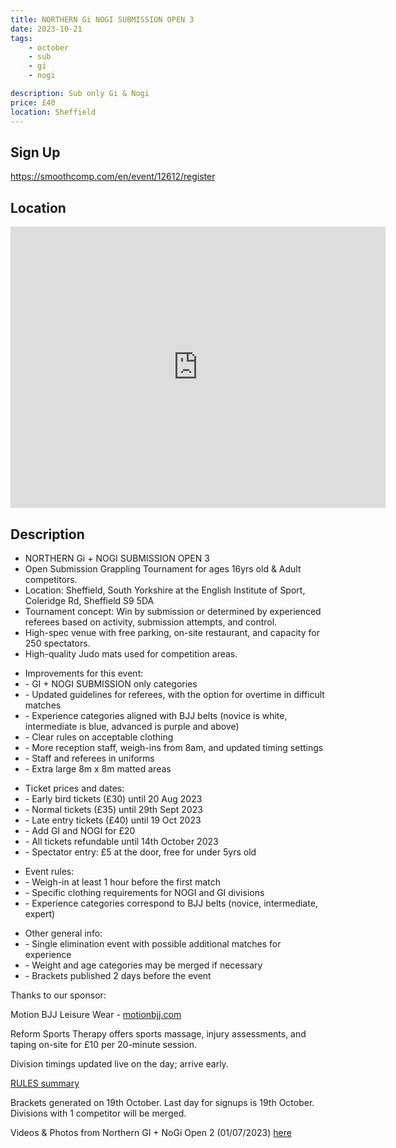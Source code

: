 ```yaml
---
title: NORTHERN Gi NOGI SUBMISSION OPEN 3 
date: 2023-10-21
tags:
    - october
    - sub
    - gi 
    - nogi 

description: Sub only Gi & Nogi
price: £40
location: Sheffield
---
```

## Sign Up
https://smoothcomp.com/en/event/12612/register

## Location
<iframe src="https://www.google.com/maps/embed?pb=!1m17!1m12!1m3!1d2378.9011420579027!2d-1.4270820232651922!3d53.39870827230445!2m3!1f0!2f0!3f0!3m2!1i1024!2i768!4f13.1!3m2!1m1!2zNTPCsDIzJzU1LjQiTiAxwrAyNScyOC4yIlc!5e0!3m2!1sen!2suk!4v1696071928988!5m2!1sen!2suk" width="600" height="450" style="border:0;" allowfullscreen="" loading="lazy" referrerpolicy="no-referrer-when-downgrade"></iframe>

## Description

<ul>
    <li>NORTHERN Gi + NOGI SUBMISSION OPEN 3</li>
    <li>Open Submission Grappling Tournament for ages 16yrs old & Adult competitors.</li>
    <li>Location: Sheffield, South Yorkshire at the English Institute of Sport, Coleridge Rd, Sheffield S9 5DA</li>
    <li>Tournament concept: Win by submission or determined by experienced referees based on activity, submission attempts, and control.</li>
    <li>High-spec venue with free parking, on-site restaurant, and capacity for 250 spectators.</li>
    <li>High-quality Judo mats used for competition areas.</li>
</ul>

<ul>
    <li>Improvements for this event:</li>
    <li>- GI + NOGI SUBMISSION only categories</li>
    <li>- Updated guidelines for referees, with the option for overtime in difficult matches</li>
    <li>- Experience categories aligned with BJJ belts (novice is white, intermediate is blue, advanced is purple and above)</li>
    <li>- Clear rules on acceptable clothing</li>
    <li>- More reception staff, weigh-ins from 8am, and updated timing settings</li>
    <li>- Staff and referees in uniforms</li>
    <li>- Extra large 8m x 8m matted areas</li>
</ul>

<ul>
    <li>Ticket prices and dates:</li>
    <li>- Early bird tickets (£30) until 20 Aug 2023</li>
    <li>- Normal tickets (£35) until 29th Sept 2023</li>
    <li>- Late entry tickets (£40) until 19 Oct 2023</li>
    <li>- Add GI and NOGI for £20</li>
    <li>- All tickets refundable until 14th October 2023</li>
    <li>- Spectator entry: £5 at the door, free for under 5yrs old</li>
</ul>

<ul>
    <li>Event rules:</li>
    <li>- Weigh-in at least 1 hour before the first match</li>
    <li>- Specific clothing requirements for NOGI and GI divisions</li>
    <li>- Experience categories correspond to BJJ belts (novice, intermediate, expert)</li>
</ul>

<ul>
    <li>Other general info:</li>
    <li>- Single elimination event with possible additional matches for experience</li>
    <li>- Weight and age categories may be merged if necessary</li>
    <li>- Brackets published 2 days before the event</li>
</ul>

<p>Thanks to our sponsor:</p>
<p>Motion BJJ Leisure Wear - <a href="https://www.motionbjj.com">motionbjj.com</a></p>

<p>Reform Sports Therapy offers sports massage, injury assessments, and taping on-site for £10 per 20-minute session.</p>

<p>Division timings updated live on the day; arrive early.</p>

<p><a href="URL">RULES summary</a></p>

<p>Brackets generated on 19th October. Last day for signups is 19th October. Divisions with 1 competitor will be merged.</p>

<p>Videos & Photos from Northern GI + NoGi Open 2 (01/07/2023) <a href="URL">here</a></p>
